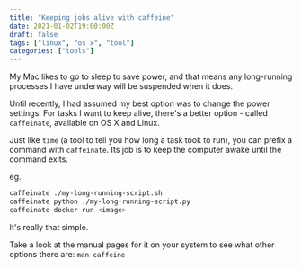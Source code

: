 ```yaml
---
title: "Keeping jobs alive with caffeine"
date: 2021-01-02T19:00:00Z
draft: false
tags: ["linux", "os x", "tool"]
categories: ["tools"]
---
```


My Mac likes to go to sleep to save power, and that means any long-running processes
I have underway will be suspended when it does.

Until recently, I had assumed my best option was to change the power settings.
For tasks I want to keep alive, there's a better option - called `caffeinate`, available on OS X and Linux.

Just like `time` (a tool to tell you how long a task took to run), you can prefix a command
with `caffeinate`. Its job is to keep the computer awake until the command exits.

eg.

```bash
caffeinate ./my-long-running-script.sh
caffeinate python ./my-long-running-script.py
caffeinate docker run <image>
```

It's really that simple.

Take a look at the manual pages for it on your system to see what other
options there are: `man caffeine`
